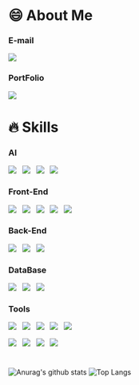# 😄 About Me

### E-mail
<p>
  <a href="mailto:hhan28838@gmail.com" target="_blank">
    <img src="https://img.shields.io/badge/hhan28838@gmail.com-red?style=for-the-badge&logo=gmail&logoColor=white"/>
  </a>
</p>

### PortFolio
<p>
  <a href="https://www.notion.so/51b8eb6df40c436faf3a31379881452d" target="_blank">
    <img src="https://img.shields.io/badge/PortFolio-6DB33F?style=for-the-badge&logo=notion&logoColor=black"/>
  </a>
</p>


# 🔥 Skills

### AI
<p>
  <img src="https://img.shields.io/badge/PyTorch-EE4C2C?style=flat&logo=pytorch&logoColor=white"/>&nbsp;&nbsp;
  <img src="https://img.shields.io/badge/Scikit Learn-F7931E?style=flat&logo=scikitlearn&logoColor=white"/>&nbsp;&nbsp;
  <img src="https://img.shields.io/badge/OpenCV-5C3EE8?style=flat&logo=opencv&logoColor=white"/>&nbsp;&nbsp;
  <img src="https://img.shields.io/badge/YOLO-00FFFF?style=flat&logo=yolo&logoColor=white"/>
</p>


### Front-End
<p>
  <img src="https://img.shields.io/badge/HTML5-E34F26?style=flat&logo=html5&logoColor=white"/>&nbsp;&nbsp;
    <img src="https://img.shields.io/badge/CSS3-1572B6?style=flat&logo=css3&logoColor=white"/>&nbsp;&nbsp;
  <img src="https://img.shields.io/badge/JavaScript-gray?style=flat&logo=JavaScript&logoColor=F7DF1E"/>&nbsp;&nbsp;
    <img src="https://img.shields.io/badge/React-white?style=flat&logo=React&logoColor=61DAFB"/>&nbsp;&nbsp;
  <img src="https://img.shields.io/badge/jQuery-f1d8d9?style=flat&logo=jquery&logoColor=4479A1"/>
</p>

### Back-End
<p>
  <img src="https://img.shields.io/badge/Spring Boot-6DB33F?style=flat&logo=springboot&logoColor=white"/>&nbsp;&nbsp;
    <img src="https://img.shields.io/badge/Node.js-c2c5c5?style=flat&logo=Node.js&logoColor=339933"/>&nbsp;&nbsp;
  <img src="https://img.shields.io/badge/FastAPI-009688?style=flat&logo=fastapi&logoColor=4479A1"/>&nbsp;&nbsp;
    
</p>

### DataBase
<p>
    <img src="https://img.shields.io/badge/MySQL-f1d8d9?style=flat&logo=MySQL&logoColor=4479A1"/>&nbsp;&nbsp;
  <img src="https://img.shields.io/badge/Oracle-F80000?style=flat&logo=oracle&logoColor=white"/>&nbsp;&nbsp;
    <img src="https://img.shields.io/badge/MongoDB-47A248?style=flat&logo=MongoDB&logoColor=white"/>
</p>

### Tools
<p>
  <img src="https://img.shields.io/badge/Notion-b4f5bd?style=flat&logo=Notion&logoColor=black"/>&nbsp;&nbsp;
    <img src="https://img.shields.io/badge/GitHub-gray?style=flat&logo=GitHub&logoColor=black"/>&nbsp;&nbsp;
  <img src="https://img.shields.io/badge/Git-blue?style=flat&logo=Git&logoColor=F05032"/>&nbsp;&nbsp;
    <img src="https://img.shields.io/badge/Slack-4A154B?style=flat&logo=Slack&logoColor=white"/>&nbsp;&nbsp;
  <img src="https://img.shields.io/badge/Discord-5865F2?style=flat&logo=Discord&logoColor=white"/>
</p>

<p>
  <img src="https://img.shields.io/badge/intellijidea-000000?style=flat&logo=intellijidea&logoColor=white"/>&nbsp;&nbsp;
  <img src="https://img.shields.io/badge/pyCharm-000000?style=flat&logo=pycharm&logoColor=white"/>&nbsp;&nbsp;
  <img src="https://img.shields.io/badge/jupyter-F37626?style=flat&logo=jupyter&logoColor=white"/>&nbsp;&nbsp;
  <img src="https://img.shields.io/badge/VScode-007ACC?style=flat&logo=visualstudiocode&logoColor=white"/>&nbsp;&nbsp;
</p>

#

![Anurag's github stats](https://github-readme-stats.vercel.app/api?username=leeCodingStudio&show_icons=true&theme=tokyonight)
![Top Langs](https://github-readme-stats.vercel.app/api/top-langs/?username=leeCodingStudio&layout=compact&theme=tokyonight)
